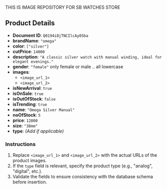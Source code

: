 THIS IS IMAGE REPOSITORY FOR SB WATCHES STORE

## Product Details

- **Document ID**: `Q0194i8jTNCIlcAy0Sba`
- **brandName**: `"omega"`
- **color**: `["silver"]`
- **cutPrice**: `14000`
- **description**: `"A classic silver watch with manual winding, ideal for elegant evenings."`
- **gender**: `"female"`  only female or male .. all lowercase
- **images**:
  - `<image_url_1>`
  - `<image_url_2>`
- **isNewArrival**: `true`
- **isOnSale**: `true`
- **isOutOfStock**: `false`
- **isTrending**: `true`
- **name**: `"Omega Silver Manual"`
- **noOfStock**: `5`
- **price**: `12000`
- **size**: `"38mm"`
- **type**: _(Add if applicable)_

### Instructions

1. Replace `<image_url_1>` and `<image_url_2>` with the actual URLs of the product images.
2. If the `type` field is relevant, specify the product type (e.g., "analog", "digital", etc.).
3. Validate the fields to ensure consistency with the database schema before insertion.
